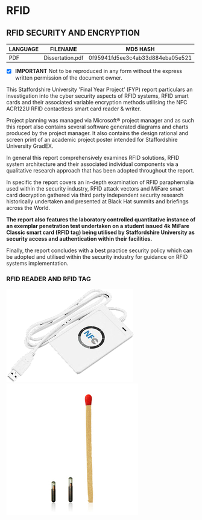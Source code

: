 # RFID
## RFID SECURITY AND ENCRYPTION

| LANGUAGE | FILENAME         | MD5 HASH                         |
|------    |------            | -------                          |
| PDF      | Dissertation.pdf | 0f95941fd5ee3c4ab33d884eba05e521 |

- [x] **IMPORTANT** Not to be reproduced in any form without the express written permission of the document owner.

This Staffordshire University 'Final Year Project’ (FYP) report particulars an investigation into the cyber security aspects of RFID systems, RFID smart cards and their associated variable encryption methods utilising the NFC ACR122U RFID contactless smart card reader & writer. 

Project planning was managed via Microsoft® project manager and as such this report also contains several software generated diagrams and charts produced by the project manager. It also contains the design rational and screen print of an academic project poster intended for Staffordshire University GradEX. 

In general this report comprehensively examines RFID solutions, RFID system architecture and their associated individual components via a qualitative research approach that has been adopted throughout the report. 

In specific the report covers an in-depth examination of RFID paraphernalia used within the security industry, RFID attack vectors and MiFare smart card decryption gathered via third party independent security research historically undertaken and presented at Black Hat summits and briefings across the World. 

__The report also features the laboratory controlled quantitative instance of an exemplar penetration test undertaken on a student issued 4k MiFare Classic smart card (RFID tag) being utilised by Staffordshire University as security access and authentication within their facilities.__
 
Finally, the report concludes with a best practice security policy which can be adopted and utilised within the security industry for guidance on RFID systems implementation.

### RFID READER AND RFID TAG
![Screenshot](picture5.png) ![Screenshot](picture2.jpg)




